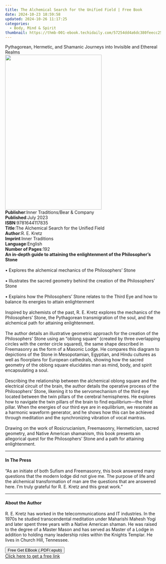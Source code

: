 ```yaml
---
title: The Alchemical Search for the Unified Field | Free Book
date: 2024-10-23 18:59:58
updated: 2024-10-26 11:17:25
categories:
  - Body, Mind & Spirit
thumbnail: https://thmb-001-ebook.techidaily.com/57254dd4a6dc380feecc25d817542235586f06cfc522e9bca512eb7d25ab182c.jpg
---
```

<main id="book-container">
  <div class="flex flex-col">
    <div class="book-brief flex-1 py-6 px-4 sm:p-6 md:py-10 md:px-8">
      <!-- brief-->
      <div class="book-brief-main">
        Pythagorean, Hermetic, and Shamanic Journeys into Invisible and Ethereal
        Realms
      </div>
    </div>
    <div
      class="book-meta-info flex-1 grid gap-4 col-start-1 col-end-3 row-start-1 sm:mb-6 sm:grid-cols-4 lg:gap-6 lg:col-start-2 lg:row-end-6 lg:row-span-6 lg:mb-0"
    >
      <div
        class="book-meta-info-left place-content-center mt-4 p-4 text-sm leading-6 col-start-2 col-span-2 dark:text-slate-400"
      >
        <img
          class="w-full h-500 object-cover rounded-lg sm:h-255 sm:col-span-2 lg:col-span-full"
          src="https://img-001-ebook.techidaily.com/6eb3ceecaf5483689561aca6d57c10182fd4caf4c42ffe55f55afa70f08358d8.jpg"
          alt=""
          width="312"
          height="500"
        />
      </div>
      <div
        class="book-meta-info-right mt-2 col-start-1 row-start-2 col-span-3 self-center"
      >
        <!-- meta data  -->
        <div class="flex flex-col px-4 md:px-8">
          <div class="flex-1">
            <strong>Publisher</strong>:<span class="px-2"
              >Inner Traditions/Bear &amp; Company</span
            >
          </div>
          <div class="flex-1">
            <strong>Published</strong>:<span class="px-2">July 2023</span>
          </div>
          <div class="flex-1">
            <strong>ISBN</strong>:<span class="px-2">9781644117835</span>
          </div>
          <div class="flex-1">
            <strong>Title</strong>:<span class="px-2"
              >The Alchemical Search for the Unified Field</span
            >
          </div>
          <div class="flex-1">
            <strong>Author</strong>:<span class="px-2">R. E. Kretz</span>
          </div>
          <div class="flex-1">
            <strong>Imprint</strong>:<span class="px-2">Inner Traditions</span>
          </div>
          <div class="flex-1">
            <strong>Language</strong>:<span class="px-2">English</span>
          </div>
          <div class="flex-1">
            <strong>Number of Pages</strong>:<span class="px-2">192</span>
          </div>
        </div>
      </div>
    </div>
    <div class="book-description flex-1 py-6 px-4 sm:p-6 md:py-10 md:px-8">
      <div class="book-description-main">
        <div accordion-content="" id="description">
          <b
            >An in-depth guide to attaining the enlightenment of the
            Philosopher’s Stone</b
          ><br /><br />• Explores the alchemical mechanics of the Philosophers’
          Stone<br /><br />• Illustrates the sacred geometry behind the creation
          of the Philosophers’ Stone<br /><br />• Explains how the Philosophers’
          Stone relates to the Third Eye and how to balance its energies to
          attain enlightenment<br /><br />Inspired by alchemists of the past, R.
          E. Kretz explores the mechanics of the Philosophers’ Stone, the
          Pythagorean transmigration of the soul, and the alchemical path for
          attaining enlightenment. <br /><br />The author details an
          illustrative geometric approach for the creation of the Philosophers’
          Stone using an “oblong square” (created by three overlapping circles
          with the center circle squared), the same shape described in
          Freemasonry as the form of a Masonic Lodge. He compares this diagram
          to depictions of the Stone in Mesopotamian, Egyptian, and Hindu
          cultures as well as floorplans for European cathedrals, showing how
          the sacred geometry of the oblong square elucidates man as mind, body,
          and spirit encapsulating a soul.<br /><br />Describing the
          relationship between the alchemical oblong square and the electrical
          circuit of the brain, the author details the operative process of the
          Philosophers’ Stone, likening it to the servomechanism of the third
          eye located between the twin pillars of the cerebral hemispheres. He
          explores how to navigate the twin pillars of the brain to find
          equilibrium—the third pillar. When the energies of our third eye are
          in equilibrium, we resonate as a harmonic waveform generator, and he
          shows how this can be achieved through meditation and the
          synchronizing vibration of vocal mantras.<br /><br />Drawing on the
          work of Rosicrucianism, Freemasonry, Hermeticism, sacred geometry, and
          Native American shamanism, this book presents an allegorical quest for
          the Philosophers’ Stone and a path for attaining enlightenment.
        </div>
        <div class="accordion-fader"></div>
      </div>
    </div>
    <div class="book-excerpts flex-1 py-6 px-4 sm:p-6 md:py-10 md:px-8">
      <!-- excerpts-->
      <div class="book-excerpts-main">
        <hr />
        <h4 class="placeholder placeholder-heading">
          <span>In The Press</span>
        </h4>
        <p>
          “As an initiate of both Sufism and Freemasonry, this book answered
          many questions that the modern lodge did not give me. The purpose of
          life and the alchemical transformation of man are the questions that
          are answered here. I’m truly grateful for R. E. Kretz and this great
          work.”
        </p>
      </div>
    </div>
    <div class="book-about-author flex-1 py-6 px-4 sm:p-6 md:py-10 md:px-8">
      <!-- about author-->
      <div class="book-main-author-main">
        <hr />
        <h4 class="placeholder placeholder-heading">
          <span>About the Author</span>
        </h4>
        <p>
          R. E. Kretz has worked in the telecommunications and IT industries. In
          the 1970s he studied transcendental meditation under Maharishi Mahesh
          Yogi and later spent three years with a Native American shaman. He was
          raised to the degree of a Master Mason and has served as Master of a
          Lodge in addition to holding many leadership roles within the Knights
          Templar. He lives in Church Hill, Tennessee.
        </p>
      </div>
    </div>
    <div class="book-free-get flex-1 py-6 px-4 sm:p-6 md:py-10 md:px-8">
      <button
        id="btn-free-get"
        class="bg-blue-500 hover:bg-blue-700 text-white font-bold py-2 px-4 rounded"
      >
        Free Get EBook (.PDF/.epub)
      </button>
      <div id="countdown-display" class="px-2 text-lg mt-2"></div>
      <a
        id="free-link"
        class="hidden bg-blue-500 hover:bg-blue-700 text-white font-bold py-2 px-4 rounded"
        href="https://www.ebooks.com/en-us/book/210685489/the-alchemical-search-for-the-unified-field/r-e-kretz/"
        target="_blank"
        >Click here to get a free link</a
      >
    </div>
    <script>
      let countdownTime = 0;
      let countdownInterval = null;
      document
        .getElementById('btn-free-get')
        .addEventListener('click', startCountdown);
      function startCountdown() {
        countdownTime = new Date().getTime() + 60000 * 3;
        countdownInterval = setInterval(updateCountdown, 1000);
        document.getElementById('btn-free-get').disabled = true;
        document
          .getElementById('btn-free-get')
          .classList.add('bg-gray-500', 'cursor-not-allowed');
      }
      function updateCountdown() {
        let currentTime = new Date().getTime();
        let timeLeft = countdownTime - currentTime;
        let secondsLeft = Math.floor(timeLeft / 1000);
        document.getElementById('countdown-display').innerHTML =
          `Remaining time: ${secondsLeft} seconds.`;
        if (secondsLeft <= 0) {
          clearInterval(countdownInterval);
          document.getElementById('btn-free-get').classList.add('hidden');
          document.getElementById('free-link').classList.remove('hidden');
          document.getElementById('countdown-display').innerHTML = '';
        }
      }
    </script>
  </div>
</main>
